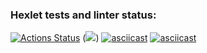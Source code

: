 ### Hexlet tests and linter status:
[![Actions Status](https://github.com/ArtourBatiskaf/python-project-49/actions/workflows/hexlet-check.yml/badge.svg)](https://github.com/ArtourBatiskaf/python-project-49/actions)
(<a href="https://codeclimate.com/github/ArtourBatiskaf/python-project-49/maintainability"><img src="https://api.codeclimate.com/v1/badges/3552ce47e1aff5d77927/maintainability" /></a>)
[![asciicast](https://asciinema.org/a/SOiVJrFxmJn435KufIrtX0lpv.svg)](https://asciinema.org/a/SOiVJrFxmJn435KufIrtX0lpv)
[![asciicast](https://asciinema.org/a/5IxCxOK2PKcWCORil3Xgi8wvv.svg)](https://asciinema.org/a/5IxCxOK2PKcWCORil3Xgi8wvv)
